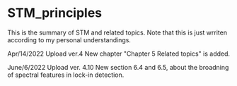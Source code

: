 # STM_principles
This is the summary of STM and related topics.
Note that this is just wrriten according to my personal understandings.

Apr/14/2022
  Upload ver.4 
    New chapter "Chapter 5 Related topics" is added.

June/6/2022
  Upload ver. 4.10
    New section 6.4 and 6.5, about the broadning of spectral features in lock-in detection.
    
